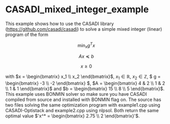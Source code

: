 # CASADI_mixed_integer_example
This example shows how to use the CASADI library (https://github.com/casadi/casadi) to solve a simple mixed integer (linear) program of the form

$$ \displaystyle \min_{x} g^{T}x $$

$$ Ax \preceq b $$

$$  x \geq 0 $$

with $`x = \begin{bmatrix} x_1 \\ x_2 \end{bmatrix}`$, $`x_1 \in \mathbb{R}`$, $`x_2 \in \mathbb{Z}`$, $` g = \begin{bmatrix} -3 \\ -2 \end{bmatrix} `$, $`A = \begin{bmatrix} 4 & 2 \\ 1 & 2 \\ 1 & 1 \end{bmatrix}`$ and $`b = \begin{bmatrix} 15 \\ 8 \\ 5 \end{bmatrix}`$. This example uses BONMIN solver so make sure you have CASADI compiled from source and installed with BONMIN flag on. The source has two files solving the same optimization program with example1.cpp using CASADI-Optistack and example2.cpp using nlpsol. Both return the same optimal value $'x^* = \begin{bmatrix} 2.75 \\ 2 \end{bmatrix}'$.